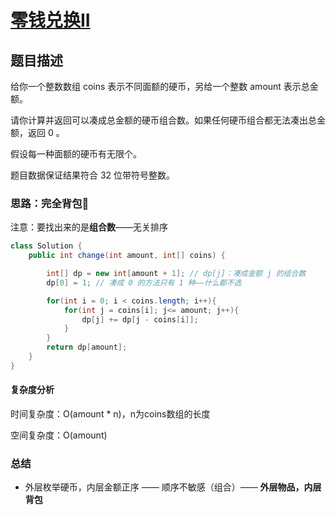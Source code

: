 # [零钱兑换II](零钱兑换II"[题目地址](https://leetcode.cn/problems/coin-change-ii/description/)")

## 题目描述
给你一个整数数组 coins 表示不同面额的硬币，另给一个整数 amount 表示总金额。

请你计算并返回可以凑成总金额的硬币组合数。如果任何硬币组合都无法凑出总金额，返回 0 。

假设每一种面额的硬币有无限个。 

题目数据保证结果符合 32 位带符号整数。

### 思路：完全背包🌟

注意：要找出来的是**组合数**——无关排序

```java
class Solution {
    public int change(int amount, int[] coins) {

        int[] dp = new int[amount + 1]; // dp[j]：凑成金额 j 的组合数
        dp[0] = 1; // 凑成 0 的方法只有 1 种——什么都不选

        for(int i = 0; i < coins.length; i++){
            for(int j = coins[i]; j<= amount; j++){
                dp[j] += dp[j - coins[i]];
            }
        }
        return dp[amount];
    }
}
```

#### 复杂度分析
时间复杂度：O(amount * n)，n为coins数组的长度

空间复杂度：O(amount)

### 总结
- 外层枚举硬币，内层金额正序 —— 顺序不敏感（组合）—— **外层物品，内层背包**